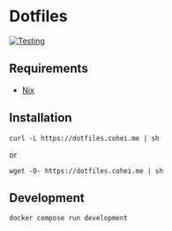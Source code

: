 # Dotfiles

[![Testing](https://github.com/cohei/dotfiles/actions/workflows/testing.yml/badge.svg)](https://github.com/cohei/dotfiles/actions/workflows/testing.yml)

## Requirements

- [Nix](https://nixos.org)

## Installation

```shell
curl -L https://dotfiles.cohei.me | sh
```

or

```
wget -O- https://dotfiles.cohei.me | sh
```

## Development

``` shell
docker compose run development
```
